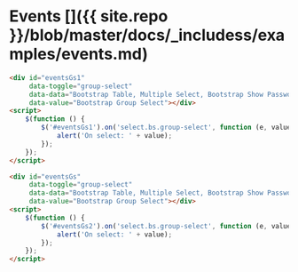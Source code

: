 # Events []({{ site.repo }}/blob/master/docs/_includess/examples/events.md)

<div id="eventsGs1"
     data-toggle="group-select"
     data-data="Bootstrap Table, Multiple Select, Bootstrap Show Password, Bootstrap Group Select"
     data-value="Bootstrap Group Select"></div>
<script>
    $(function () {
        $('#eventsGs1').on('select.bs.group-select', function (e, value) {
            alert('On select: ' + value);
        });
    });
</script>

```html
<div id="eventsGs1"
     data-toggle="group-select"
     data-data="Bootstrap Table, Multiple Select, Bootstrap Show Password, Bootstrap Group Select"
     data-value="Bootstrap Group Select"></div>
<script>
    $(function () {
        $('#eventsGs1').on('select.bs.group-select', function (e, value) {
            alert('On select: ' + value);
        });
    });
</script>
```

<div id="eventsGs2"
     data-type="dropdown"
     data-toggle="group-select"
     data-data="Bootstrap Table, Multiple Select, Bootstrap Show Password, Bootstrap Group Select"
     data-value="Bootstrap Group Select"></div>
<script>
    $(function () {
        $('#eventsGs2').on('select.bs.group-select', function (e, value) {
            alert('On select: ' + value);
        });
    });
</script>

```html
<div id="eventsGs"
     data-toggle="group-select"
     data-data="Bootstrap Table, Multiple Select, Bootstrap Show Password, Bootstrap Group Select"
     data-value="Bootstrap Group Select"></div>
<script>
    $(function () {
        $('#eventsGs2').on('select.bs.group-select', function (e, value) {
            alert('On select: ' + value);
        });
    });
</script>
```
